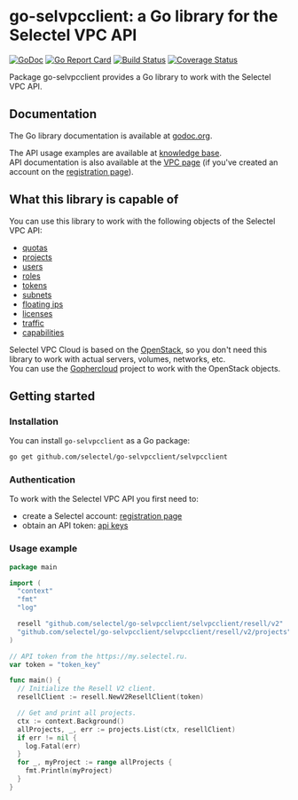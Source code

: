 # go-selvpcclient: a Go library for the Selectel VPC API
[![GoDoc](https://godoc.org/github.com/selectel/go-selvpcclient/selvpcclient?status.svg)](https://godoc.org/github.com/selectel/go-selvpcclient/selvpcclient)
[![Go Report Card](https://goreportcard.com/badge/github.com/selectel/go-selvpcclient)](https://goreportcard.com/report/github.com/selectel/go-selvpcclient)
[![Build Status](https://travis-ci.org/selectel/go-selvpcclient.svg?branch=master)](https://travis-ci.org/selectel/go-selvpcclient)
[![Coverage Status](https://coveralls.io/repos/github/selectel/go-selvpcclient/badge.svg?branch=master)](https://coveralls.io/github/selectel/go-selvpcclient?branch=master)

Package go-selvpcclient provides a Go library to work with the Selectel VPC API.

## Documentation

The Go library documentation is available at [godoc.org](https://godoc.org/github.com/selectel/go-selvpcclient/selvpcclient).

The API usage examples are available at [knowledge base](https://kb.selectel.com/24381383.html).  
API documentation is also available at the [VPC page](https://my.selectel.ru/vpc/docs) (if you've created an account on the [registration page](https://my.selectel.ru/registration)).

## What this library is capable of

You can use this library to work with the following objects of the Selectel VPC API:

* [quotas](https://godoc.org/github.com/selectel/go-selvpcclient/selvpcclient/resell/v2/quotas)
* [projects](https://godoc.org/github.com/selectel/go-selvpcclient/selvpcclient/resell/v2/projects)
* [users](https://godoc.org/github.com/selectel/go-selvpcclient/selvpcclient/resell/v2/users)
* [roles](https://godoc.org/github.com/selectel/go-selvpcclient/selvpcclient/resell/v2/roles)
* [tokens](https://godoc.org/github.com/selectel/go-selvpcclient/selvpcclient/resell/v2/tokens)
* [subnets](https://godoc.org/github.com/selectel/go-selvpcclient/selvpcclient/resell/v2/subnets)
* [floating ips](https://godoc.org/github.com/selectel/go-selvpcclient/selvpcclient/resell/v2/floatingips)
* [licenses](https://godoc.org/github.com/selectel/go-selvpcclient/selvpcclient/resell/v2/licenses)
* [traffic](https://godoc.org/github.com/selectel/go-selvpcclient/selvpcclient/resell/v2/traffic)
* [capabilities](https://godoc.org/github.com/selectel/go-selvpcclient/selvpcclient/resell/v2/capabilities)

Selectel VPC Cloud is based on the [OpenStack](https://www.openstack.org), so you don't need this library to work with actual servers, volumes, networks, etc.  
You can use the [Gophercloud](https://github.com/gophercloud/gophercloud) project to work with the OpenStack objects.

## Getting started

### Installation

You can install `go-selvpcclient` as a Go package:

```bash
go get github.com/selectel/go-selvpcclient/selvpcclient
```

### Authentication

To work with the Selectel VPC API you first need to:

* create a Selectel account: [registration page](https://my.selectel.ru/registration)
* obtain an API token: [api keys](http://my.selectel.ru/profile/apikeys)

### Usage example

```go
package main

import (
  "context"
  "fmt"
  "log"

  resell "github.com/selectel/go-selvpcclient/selvpcclient/resell/v2"
  "github.com/selectel/go-selvpcclient/selvpcclient/resell/v2/projects"
)

// API token from the https://my.selectel.ru.
var token = "token_key"

func main() {
  // Initialize the Resell V2 client.
  resellClient := resell.NewV2ResellClient(token)

  // Get and print all projects.
  ctx := context.Background()
  allProjects, _, err := projects.List(ctx, resellClient)
  if err != nil {
    log.Fatal(err)
  }
  for _, myProject := range allProjects {
    fmt.Println(myProject)
  }
}
```
